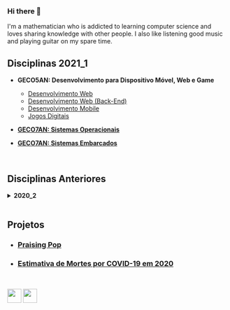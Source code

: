 ### Hi there 👋

I'm a mathematician who is addicted to learning computer science and loves sharing knowledge with other people. I also like listening good music and playing guitar on my spare time.

## Disciplinas 2021_1

  * <strong>GECO5AN: Desenvolvimento para Dispositivo Móvel, Web e Game</strong>
    * [Desenvolvimento Web](https://github.com/eduardo-ono/desenvolvimento-web)
    * [Desenvolvimento Web (Back-End)](https://github.com/eduardo-ono/desenvolvimento-web_back-end)
    * [Desenvolvimento Mobile](https://github.com/eduardo-ono/desenvolvimento-mobile)
    * [Jogos Digitais](https://github.com/eduardo-ono/jogos-digitais)

  * <strong><a href="https://github.com/eduardo-ono/sistemas-operacionais"> GECO7AN: Sistemas Operacionais</a></strong>

  * <strong><a href="https://github.com/eduardo-ono/sistemas-embarcados"> GECO7AN: Sistemas Embarcados</a></strong>

<br>

## Disciplinas Anteriores

<details>
  <summary>
    <strong>2020_2</strong>
  </summary>
  <section markdown="1">

  * GECO6AN: Organização de Computadores
  * GTADS2AN: Sistemas Operacionais Embarcados e IoT
  * GTADS4AN: Desenvolvimento para Dispositivo Móvel, Web e Game

  </section>
</details>

<br>

## Projetos

  * ### [Praising Pop](https://eduardo-ono.github.io/Praising-Pop/)
  * ### [Estimativa de Mortes por COVID-19 em 2020](https://eduardo-ono.github.io/eduardo-ono/covid-19/index.html)

<br>

[<img src="https://simpleicons.org/icons/instagram.svg" width="32" height=32>](https://www.instagram.com/eduardoono1973/)
[<img src="https://simpleicons.org/icons/facebook.svg" width="32" height=32>](https://pt-br.facebook.com/eduardo.ono)

<!--
**eduardo-ono/eduardo-ono** is a ✨ _special_ ✨ repository because its `README.md` (this file) appears on your GitHub profile.

Here are some ideas to get you started:

- 🔭 I’m currently working on ...
- 🌱 I’m currently learning ...
- 👯 I’m looking to collaborate on ...
- 🤔 I’m looking for help with ...
- 💬 Ask me about ...
- 📫 How to reach me: ...
- 😄 Pronouns: ...
- ⚡ Fun fact: ...
-->

